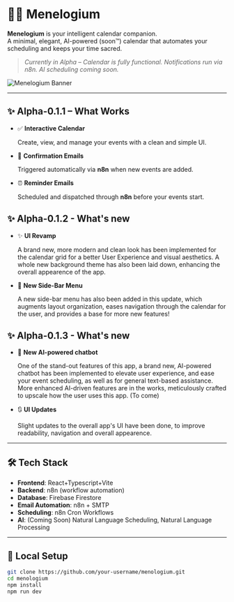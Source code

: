 # 🧠📅 Menelogium

**Menelogium** is your intelligent calendar companion.  
A minimal, elegant, AI-powered (soon™) calendar that automates your scheduling and keeps your time sacred.

> _Currently in Alpha – Calendar is fully functional. Notifications run via n8n. AI scheduling coming soon._

![Menelogium Banner](https://iili.io/3bq4i9n.md.png)

---

## ✨ Alpha-0.1.1 – What Works

- ✅ **Interactive Calendar**
  
  Create, view, and manage your events with a clean and simple UI.

- 📧 **Confirmation Emails**
  
  Triggered automatically via **n8n** when new events are added.

- ⏰ **Reminder Emails**
    
  Scheduled and dispatched through **n8n** before your events start.

## ✨ Alpha-0.1.2 - What's new

- ✨ **UI Revamp** 
  
  A brand new, more modern and clean look has been implemented for the calendar grid for a better User Experience and visual aesthetics.
  A whole new background theme has also been laid down, enhancing the overall appearence of the app.

- 📃 **New Side-Bar Menu**
  
  A new side-bar menu has also been added in this update, which augments layout organization, eases navigation through the calendar for the user, and provides a base for more new features!

## ✨ Alpha-0.1.3 - What's new

- 🤖 **New AI-powered chatbot**

  One of the stand-out features of this app, a brand new, AI-powered chatbot has been implemented to elevate user experience, and ease your event scheduling, as well as for general text-based assistance.
  More enhanced AI-driven features are in the works, meticulously crafted to upscale how the user uses this app. (To come)

- 🔃 **UI Updates**

  Slight updates to the overall app's UI have been done, to improve readability, navigation and overall appearence.

  
---

## 🛠️ Tech Stack

- **Frontend**: React+Typescript+Vite
- **Backend**: n8n (workflow automation)  
- **Database**: Firebase Firestore  
- **Email Automation**: n8n + SMTP
- **Scheduling**: n8n Cron Workflows  
- **AI**: (Coming Soon) Natural Language Scheduling, Natural Language Processing

---

## 🧪 Local Setup

```bash
git clone https://github.com/your-username/menologium.git
cd menologium
npm install
npm run dev
